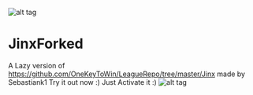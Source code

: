 ![alt tag](http://puu.sh/h4JJl/7e6a74ab64.jpg)

# JinxForked
A Lazy version of https://github.com/OneKeyToWin/LeagueRepo/tree/master/Jinx made by Sebastiank1
Try it out now :)
Just Activate it :)
![alt tag](http://puu.sh/h4KQa/ffe582928a.jpg)
